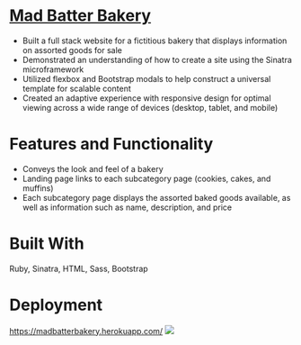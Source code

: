 # <a href="https://madbatterbakery.herokuapp.com">Mad Batter Bakery</a>
* Built a full stack website for a fictitious bakery that displays information on assorted goods for sale
* Demonstrated an understanding of how to create a site using the Sinatra microframework
* Utilized flexbox and Bootstrap modals to help construct a universal template for scalable content 
* Created an adaptive experience with responsive design for optimal viewing across a wide range of devices (desktop, tablet, and mobile)

# Features and Functionality
* Conveys the look and feel of a bakery
* Landing page links to each subcategory page (cookies, cakes, and muffins)
* Each subcategory page displays the assorted baked goods available, as well as information such as name, description, and price

# Built With
Ruby, Sinatra, HTML, Sass, Bootstrap

# Deployment
<a href="https://madbatterbakery.herokuapp.com/">https://madbatterbakery.herokuapp.com/</a>
<img src="https://github.com/xlisachan/madbatterbakery/blob/master/public/images/MadBatterBakery-LandingPage.png"/>
